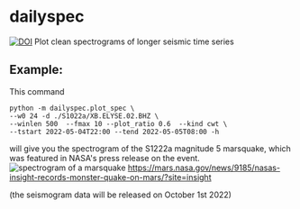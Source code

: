 # dailyspec
[![DOI](https://zenodo.org/badge/449205341.svg)](https://zenodo.org/badge/latestdoi/449205341)
Plot clean spectrograms of longer seismic time series


## Example:
This command 

    python -m dailyspec.plot_spec \
    --w0 24 -d ./S1022a/XB.ELYSE.02.BHZ \       
    --winlen 500  --fmax 10 --plot_ratio 0.6  --kind cwt \  
    --tstart 2022-05-04T22:00 --tend 2022-05-05T08:00 -h

will give you the spectrogram of the S1222a magnitude 5 marsquake, which was featured in NASA's press release on the event.
![spectrogram of a marsquake](https://mars.nasa.gov/system/news_items/main_images/9185_1-PIA25044-web.jpg)
https://mars.nasa.gov/news/9185/nasas-insight-records-monster-quake-on-mars/?site=insight

(the seismogram data will be released on October 1st 2022)
